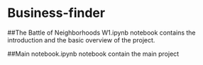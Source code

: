 # Business-finder

##The Battle of Neighborhoods W1.ipynb notebook contains the introduction and the basic overview of the project.

##Main notebook.ipynb notebook contain the main project
